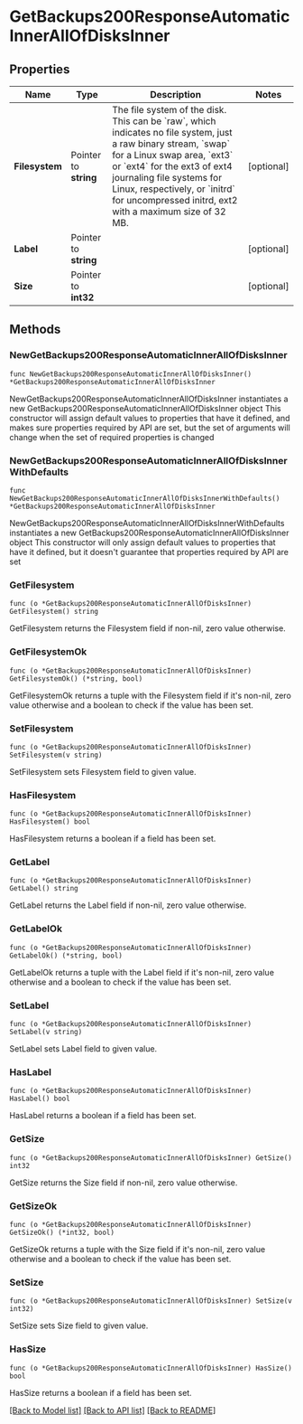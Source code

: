 # GetBackups200ResponseAutomaticInnerAllOfDisksInner

## Properties

Name | Type | Description | Notes
------------ | ------------- | ------------- | -------------
**Filesystem** | Pointer to **string** | The file system of the disk. This can be &#x60;raw&#x60;, which indicates no file system, just a raw binary stream, &#x60;swap&#x60; for a Linux swap area, &#x60;ext3&#x60; or &#x60;ext4&#x60; for the ext3 of ext4 journaling file systems for Linux, respectively, or &#x60;initrd&#x60; for uncompressed initrd, ext2 with a maximum size of 32 MB. | [optional] 
**Label** | Pointer to **string** |  | [optional] 
**Size** | Pointer to **int32** |  | [optional] 

## Methods

### NewGetBackups200ResponseAutomaticInnerAllOfDisksInner

`func NewGetBackups200ResponseAutomaticInnerAllOfDisksInner() *GetBackups200ResponseAutomaticInnerAllOfDisksInner`

NewGetBackups200ResponseAutomaticInnerAllOfDisksInner instantiates a new GetBackups200ResponseAutomaticInnerAllOfDisksInner object
This constructor will assign default values to properties that have it defined,
and makes sure properties required by API are set, but the set of arguments
will change when the set of required properties is changed

### NewGetBackups200ResponseAutomaticInnerAllOfDisksInnerWithDefaults

`func NewGetBackups200ResponseAutomaticInnerAllOfDisksInnerWithDefaults() *GetBackups200ResponseAutomaticInnerAllOfDisksInner`

NewGetBackups200ResponseAutomaticInnerAllOfDisksInnerWithDefaults instantiates a new GetBackups200ResponseAutomaticInnerAllOfDisksInner object
This constructor will only assign default values to properties that have it defined,
but it doesn't guarantee that properties required by API are set

### GetFilesystem

`func (o *GetBackups200ResponseAutomaticInnerAllOfDisksInner) GetFilesystem() string`

GetFilesystem returns the Filesystem field if non-nil, zero value otherwise.

### GetFilesystemOk

`func (o *GetBackups200ResponseAutomaticInnerAllOfDisksInner) GetFilesystemOk() (*string, bool)`

GetFilesystemOk returns a tuple with the Filesystem field if it's non-nil, zero value otherwise
and a boolean to check if the value has been set.

### SetFilesystem

`func (o *GetBackups200ResponseAutomaticInnerAllOfDisksInner) SetFilesystem(v string)`

SetFilesystem sets Filesystem field to given value.

### HasFilesystem

`func (o *GetBackups200ResponseAutomaticInnerAllOfDisksInner) HasFilesystem() bool`

HasFilesystem returns a boolean if a field has been set.

### GetLabel

`func (o *GetBackups200ResponseAutomaticInnerAllOfDisksInner) GetLabel() string`

GetLabel returns the Label field if non-nil, zero value otherwise.

### GetLabelOk

`func (o *GetBackups200ResponseAutomaticInnerAllOfDisksInner) GetLabelOk() (*string, bool)`

GetLabelOk returns a tuple with the Label field if it's non-nil, zero value otherwise
and a boolean to check if the value has been set.

### SetLabel

`func (o *GetBackups200ResponseAutomaticInnerAllOfDisksInner) SetLabel(v string)`

SetLabel sets Label field to given value.

### HasLabel

`func (o *GetBackups200ResponseAutomaticInnerAllOfDisksInner) HasLabel() bool`

HasLabel returns a boolean if a field has been set.

### GetSize

`func (o *GetBackups200ResponseAutomaticInnerAllOfDisksInner) GetSize() int32`

GetSize returns the Size field if non-nil, zero value otherwise.

### GetSizeOk

`func (o *GetBackups200ResponseAutomaticInnerAllOfDisksInner) GetSizeOk() (*int32, bool)`

GetSizeOk returns a tuple with the Size field if it's non-nil, zero value otherwise
and a boolean to check if the value has been set.

### SetSize

`func (o *GetBackups200ResponseAutomaticInnerAllOfDisksInner) SetSize(v int32)`

SetSize sets Size field to given value.

### HasSize

`func (o *GetBackups200ResponseAutomaticInnerAllOfDisksInner) HasSize() bool`

HasSize returns a boolean if a field has been set.


[[Back to Model list]](../README.md#documentation-for-models) [[Back to API list]](../README.md#documentation-for-api-endpoints) [[Back to README]](../README.md)


